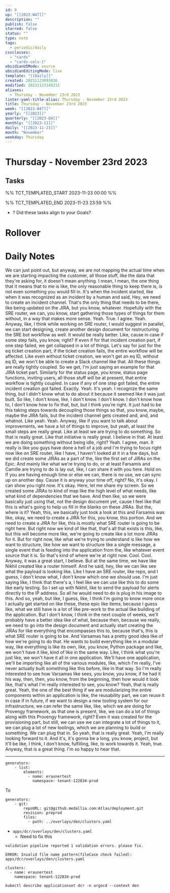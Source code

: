 ```yaml
---
id: 9
up: "[[2023-W47]]"
description: ""
publish: false
starred: false
status: ""
type: note
tags:
  - periodic/daily
cssclasses:
  - "cards"
  - "cards-cols-1"
obsidianUIMode: source
obsidianEditingMode: live
template: "[[Daily]]"
created: 20231123093836
modified: 20231123140315
aliases:
  - Thursday - November 23rd 2023
linter-yaml-title-alias: Thursday - November 23rd 2023
title: Thursday - November 23rd 2023
week: "[[2023-W47]]"
yearly: "[[2023]]"
quarterly: "[[2023-Q4]]"
monthly: "[[2023-11]]"
daily: "[[2023-11-23]]"
month: "November"
weekday: Thursday
---
```


# Thursday - November 23rd 2023

## Tasks

%% TCT_TEMPLATED_START 2023-11-23 00:00 %%

%% TCT_TEMPLATED_END 2023-11-23 23:59 %%
- ? Did these tasks align to your Goals?

# Rollover

# Daily Notes


We can just point out, but anyway, we are not mapping the actual time when we are starting impacting the customer, all those stuff, like the data that they're asking for, it doesn't mean anything. I mean, I mean, the one thing that it means that to me is like, the only reasonable thing to keep there is, is not even something you would fill in. It's when the incident started, like when it was recognized as an incident by a human and said, Hey, we need to create an incident channel. That's the only thing that needs to be there, like being updated on the JIRA, but you know, whatever. Hopefully with the SRE router, we can, you know, start gathering those types of things for them without, in a way that makes more sense. Yeah. True. I agree. Yeah. Anyway, like, I think while working on SRE router, I would suggest in parallel, we can start designing, create another design document for restructuring the SRE bot workflow as well. It would be really better. Like, cause in case if some step fails, you know, right? If even if for that incident creation part, if one step failed, we get collapsed in a lot of things. Let's say for just for the eq ticket creation part, if the ticket creation fails, the entire workflow will be affected. Like even without ticket creation, we won't get an eq ID, without eq ID, we won't be able to create a Slack channel like that. All these things are really tightly coupled. So we get, I'm just saying an example for that JIRA ticket part. Similarly for the status page, you know, status page functions, inviting users, all those stuff will be at present, that entire workflow is tightly coupled. In case if any of one step got failed, the entire incident creation got failed. Exactly. Yeah. It's yeah. I recognize the same thing, but I didn't know what to do about it because it seemed like it was just built. So like, I don't know, like, I don't know. I don't know. I don't know how to, I don't know how to fix that, but, but I think you're right. It just had to be this taking steps towards decoupling those things so that, you know, maybe, maybe the JIRA fails, but the incident channel gets created and, and, and whatnot. Like yeah. Yeah. Anyway, like if you want to talk about improvements, we have a lot of things to improve, but yeah, at least the small steps are really great. Like at least we are trying to do something. So that is really great. Like that initiative is really great. I believe in that. At least we are doing something without being idle, right? Yeah. I agree, man. It really is like you guys have done a hell of a job and I'm trying to focus right now like on SRE router, like I have, I haven't looked at it in a few days, but we did create some JIRAs as a part of the, like the first set of JIRAs on the Epic. And mainly like what we're trying to do, or at least Farsamis and Camille are trying to do is lay out, like, I can share it with you here. Hold on. If you are having enough time or else we can, there is no use, we can sync up on another day. Cause it is anyway your time off, right? No, it's okay. I can show you right now. It's okay. Here, let me share my screen. So we created some JIRAs to kind of map like the high level of what needs, like what kind of dependencies that we have. And then like, so we were basically just using that, not the design document yet, cause I feel like that this is what's going to help us fill in the blanks on these JIRAs. But the, where is it? Yeah, this, we basically just took a look at this and Farsamis was like, okay, we need to create a JIRA for this, you know, this portion. And we need to create a JIRA for like, this is mostly what SRE router is going to be right here. But right now we kind of like that, that's all that exists is this, like, but this will become more like, we're going to create like a lot more JIRAs for it. But for right now, like what we're trying to understand is like how we want to structure, like how we want to structure like a single message, a single event that is feeding into the application from the, like whatever event source that it is. So that's kind of where we're at right now. Cool. Cool. Anyway, it was a great start, I believe. But at the same time, we have like Nikhil created like a router himself. And he said, hey, like we can like see what the payload is looking like. Like I have an SRE router, like repo, and I guess, I don't know what, I don't know which one we should use. I'm just saying like, I think that there's a, I feel like we can use like this to do some like early testing. So I set up with Nikhil, like to send the payload for alerts directly to the IP address. So all he would need to do is plug in his image to this. And so, yeah, but like, I guess, like, I think I'm going to know more once I actually get started on like these, these epic like items, because I guess like, what we still have is a lot of like pre-work to the actual like building of the application. But I don't know, I think in the next couple of weeks, we'll probably have a better idea like of what, because then, because we really, we need to go into the design document and actually start creating the JIRAs for like everything that encompasses this to, because that's, this is what SRE router is going to be. And Varsamas has a pretty good idea like of how we're going to do that. He wants to build everything like in a modular way, like everything is like its own, like, you know, Python package and like, we won't have it like, kind of like in the same way. Like, I think what you're just like, we won't have it all in one application. We'll have one application, we'll be importing like all of the various modules, like, which I'm really, I've never actually built something like this before, like in that way. So I'm really interested to see how Varsamas like sees, you know, you know, if he had it his way, then, then, you know, from the beginning, then how would it look like, that's what I'm really interested to see, you know? Yeah, that is really great. Yeah, the one of the best thing if we are modularizing the entire components within an application is like, the reusability part, we can reuse it in case if in future, if we want to design a new tooling system for our infrastructure, we can refer the same like, like, which we are doing for Provengy framework, as that one is present, like, we can do a lot of things along with this Provengy framework, right? Even it was created for the provisioning part, but still, we can use we can integrate a lot of things to it, we can plug a lot of new toolings, which we are planning to build or something. We can plug that in. So yeah, that is really great. Yeah, I'm really looking forward to it. And it's, it's gonna be a long, you know, project, but it'll be like, I think, I don't know, fulfilling, like, to work towards it. Yeah, true. Anyway, that is a great thing. I'm so happy to hear that.

---




```
generators:
    - list:
        elements:
          - name: eraunertest
            namespace: tenant-122834-prod
```

To

```
generators:
    - git:
        repoURL: git@github.medallia.com:Atlas/deployment.git
        revision: preprod
        files:
          - path: ../overlays/den/clusters.yaml
```
- `apps/dcr/overlays/den/clusters.yaml`
	- Need to fix this

```
validation pipeline reported 1 validation errors. please fix.

ERROR: Invalid file name pattern(fileCase check failed): apps/dcr/overlays/den/clusters.yaml
```

```
clusters:
  - name: eraunertest
    namespace: tenant-122834-prod
```

```
kubectl describe applicationset dcr -n argocd --context den
```
